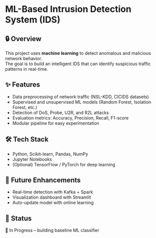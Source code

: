# ML-Based Intrusion Detection System (IDS)

## 🔒 Overview
This project uses **machine learning** to detect anomalous and malicious network behavior.  
The goal is to build an intelligent IDS that can identify suspicious traffic patterns in real-time.

## ✨ Features
- Data preprocessing of network traffic (NSL-KDD, CICIDS datasets)
- Supervised and unsupervised ML models (Random Forest, Isolation Forest, etc.)
- Detection of DoS, Probe, U2R, and R2L attacks
- Evaluation metrics: Accuracy, Precision, Recall, F1-score
- Modular pipeline for easy experimentation

## 🛠️ Tech Stack
- Python, Scikit-learn, Pandas, NumPy
- Jupyter Notebooks
- (Optional) TensorFlow / PyTorch for deep learning

## 🚀 Future Enhancements
- Real-time detection with Kafka + Spark
- Visualization dashboard with Streamlit
- Auto-update model with online learning

## 📌 Status
🚧 In Progress – building baseline ML classifier
